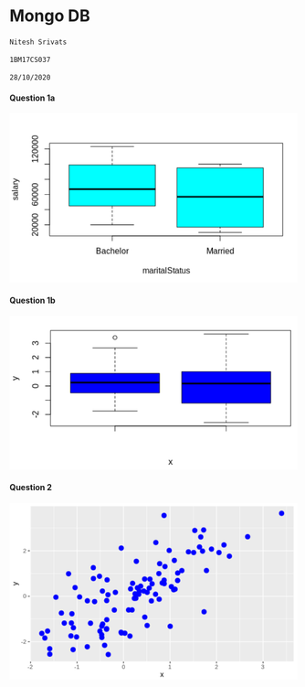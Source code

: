 # Mongo DB

`Nitesh Srivats`

`1BM17CS037`

`28/10/2020`

#### Question 1a

![Screenshot](images/box_plot-1.png)

#### Question 1b

![Screenshot](images/box_plot-2.png)

#### Question 2

![Screenshot](images/scatter_plot.png)
